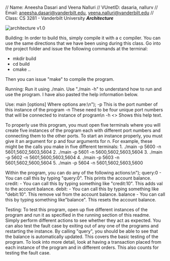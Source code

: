 // Name: Aneesha Dasari and Veena Nalluri
// VUnetID: dasaria, nallurv
// Email: aneesha.dasari@vanderbilt.edu, veena.nalluri@vanderbilt.edu
// Class: CS 3281 - Vanderbilt University
***Architecture***

![architecture v1.0](https://github.com/cs3281/final-project-Veeneesha/blob/master/Two_PhaseCommit.PNG)

Building:
In order to build this, simply compile it with a c compiler. You can use the same directions that we have been using during this class. Go into the project folder and issue the following commands at the terminal:
- mkdir build
- cd build
- cmake ..

Then you can issue "make" to compile the program.

Running:
Run it using ./main. Use "./main -h" to understand how to run and use the program. I have also pasted the help information below.

Use: main [options]
Where options are:\n");
-p <port number> This is the port number of this instance of the program
-n <four port numbers> These need to be four unique port numbers that will be connected to instance of program\n
-h <> Shows this help text.

To properly use this program, you must open five terminals where you will create five instances of the program each with different port numbers and connecting them to the other ports.
To start an instance properly, you must give it an argument for p and four arguments for n.
For example, these might be the calls you make in five different terminals:
	1. ./main -p 5600 -n 5601,5602,5603,5604
	2. ./main -p 5601 -n 5600,5602,5603,5604
	3. ./main -p 5602 -n 5601,5600,5603,5604
	4. ./main -p 5603 -n 5601,5602,5600,5604
	5. ./main -p 5604 -n 5601,5602,5603,5600

Within the program, you can do any of the following actions:\n");
	query:0 - You can call this by typing \"query:0\". This prints the account balance.
	credit:<val> - You can call this by typing something like \"credit:10\". This adds val to the account balance.
	debit:<val> - You can call this by typing something like \"debit:10\". This remove val from the account balance.
	balance - You can call this by typing something like\"balance\". This resets the account balance.

Testing:
To test this program, open up five different instances of the program and run it as specified in the running section of this readme. Simply perform different actions to see whether they act as expected. You can also test the fault case by exiting out of any one of the programs and restarting the instance. By calling "query", you should be able to see that the balance is automatically updated. This covers the basic testing of the program. To look into more detail, look at having a transaction placed from each instance of the program and in different orders. This also counts for testing the fault case.
